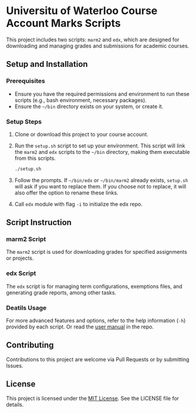 # Universitu of Waterloo Course Account Marks Scripts

This project includes two scripts: `marm2` and `edx`, which are designed for downloading and managing grades and submissions for academic courses.

## Setup and Installation

### Prerequisites

- Ensure you have the required permissions and environment to run these scripts (e.g., bash environment, necessary packages).
- Ensure the `~/bin` directory exists on your system, or create it.

### Setup Steps

1. Clone or download this project to your course account.

2. Run the `setup.sh` script to set up your environment. This script will link the `marm2` and `edx` scripts to the `~/bin` directory, making them executable from this scripts.

    ```bash
    ./setup.sh
    ```

3. Follow the prompts. If `~/bin/edx` or `~/bin/marm2` already exists, `setup.sh` will ask if you want to replace them. If you choose not to replace, it will also offer the option to rename these links.

4. Call `edx` module with flag `-i` to initialize the edx repo.

## Script Instruction

### marm2 Script

The `marm2` script is used for downloading grades for specified assignments or projects.

### edx Script

The `edx` script is for managing term configurations, exemptions files, and generating grade reports, among other tasks.

### Deatils Usage

For more advanced features and options, refer to the help information (`-h`) provided by each script. Or read the [user manual](user_manual.pdf) in the repo.

## Contributing

Contributions to this project are welcome via Pull Requests or by submitting Issues.

## License

This project is licensed under the [MIT License](LICENSE). See the LICENSE file for details.
